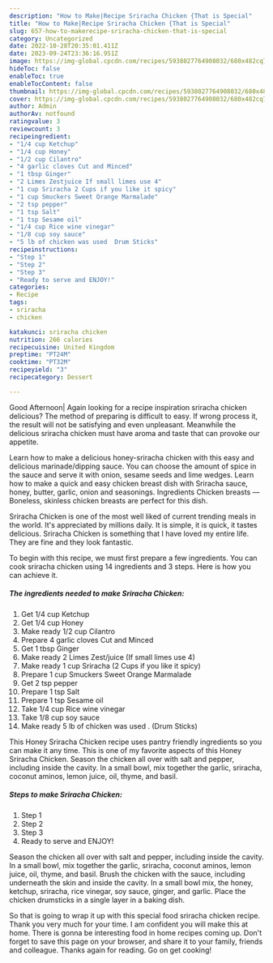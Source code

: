 ```yaml
---
description: "How to Make|Recipe Sriracha Chicken {That is Special"
title: "How to Make|Recipe Sriracha Chicken {That is Special"
slug: 657-how-to-makerecipe-sriracha-chicken-that-is-special
category: Uncategorized
date: 2022-10-28T20:35:01.411Z
date: 2023-09-24T23:36:16.951Z
image: https://img-global.cpcdn.com/recipes/5938027764908032/680x482cq70/sriracha-chicken-recipe-main-photo.jpg
hideToc: false
enableToc: true
enableTocContent: false
thumbnail: https://img-global.cpcdn.com/recipes/5938027764908032/680x482cq70/sriracha-chicken-recipe-main-photo.jpg
cover: https://img-global.cpcdn.com/recipes/5938027764908032/680x482cq70/sriracha-chicken-recipe-main-photo.jpg
author: Admin
authorAv: notfound
ratingvalue: 3
reviewcount: 3
recipeingredient:
- "1/4 cup Ketchup"
- "1/4 cup Honey"
- "1/2 cup Cilantro"
- "4 garlic cloves Cut and Minced"
- "1 tbsp Ginger"
- "2 Limes Zestjuice If small limes use 4"
- "1 cup Sriracha 2 Cups if you like it spicy"
- "1 cup Smuckers Sweet Orange Marmalade"
- "2 tsp pepper"
- "1 tsp Salt"
- "1 tsp Sesame oil"
- "1/4 cup Rice wine vinegar"
- "1/8 cup soy sauce"
- "5 lb of chicken was used  Drum Sticks"
recipeinstructions:
- "Step 1"
- "Step 2"
- "Step 3"
- "Ready to serve and ENJOY!"
categories:
- Recipe
tags:
- sriracha
- chicken

katakunci: sriracha chicken 
nutrition: 266 calories
recipecuisine: United Kingdom
preptime: "PT24M"
cooktime: "PT32M"
recipeyield: "3"
recipecategory: Dessert

---
```



Good Afternoon| Again looking for a recipe inspiration sriracha chicken delicious? The method of preparing is difficult to easy. If wrong process it, the result will not be satisfying and even unpleasant. Meanwhile the delicious sriracha chicken must have aroma and taste that can provoke our appetite.





Learn how to make a delicious honey-sriracha chicken with this easy and delicious marinade/dipping sauce. You can choose the amount of spice in the sauce and serve it with onion, sesame seeds and lime wedges. Learn how to make a quick and easy chicken breast dish with Sriracha sauce, honey, butter, garlic, onion and seasonings. Ingredients Chicken breasts — Boneless, skinless chicken breasts are perfect for this dish.

Sriracha Chicken is one of the most well liked of current trending meals in the world. It's appreciated by millions daily. It is simple, it is quick, it tastes delicious. Sriracha Chicken is something that I have loved my entire life. They are fine and they look fantastic.


To begin with this recipe, we must first prepare a few ingredients. You can cook sriracha chicken using 14 ingredients and 3 steps. Here is how you can achieve it.

<!--inarticleads1-->

##### The ingredients needed to make Sriracha Chicken:

1. Get 1/4 cup Ketchup
1. Get 1/4 cup Honey
1. Make ready 1/2 cup Cilantro
1. Prepare 4 garlic cloves Cut and Minced
1. Get 1 tbsp Ginger
1. Make ready 2 Limes Zest/juice (If small limes use 4)
1. Make ready 1 cup Sriracha (2 Cups if you like it spicy)
1. Prepare 1 cup Smuckers Sweet Orange Marmalade
1. Get 2 tsp pepper
1. Prepare 1 tsp Salt
1. Prepare 1 tsp Sesame oil
1. Take 1/4 cup Rice wine vinegar
1. Take 1/8 cup soy sauce
1. Make ready 5 lb of chicken was used . (Drum Sticks)


This Honey Sriracha Chicken recipe uses pantry friendly ingredients so you can make it any time. This is one of my favorite aspects of this Honey Sriracha Chicken. Season the chicken all over with salt and pepper, including inside the cavity. In a small bowl, mix together the garlic, sriracha, coconut aminos, lemon juice, oil, thyme, and basil. 

<!--inarticleads2-->

##### Steps to make Sriracha Chicken:

1. Step 1
1. Step 2
1. Step 3
1. Ready to serve and ENJOY!

Season the chicken all over with salt and pepper, including inside the cavity. In a small bowl, mix together the garlic, sriracha, coconut aminos, lemon juice, oil, thyme, and basil. Brush the chicken with the sauce, including underneath the skin and inside the cavity. In a small bowl mix, the honey, ketchup, sriracha, rice vinegar, soy sauce, ginger, and garlic. Place the chicken drumsticks in a single layer in a baking dish. 

So that is going to wrap it up with this special food sriracha chicken recipe. Thank you very much for your time. I am confident you will make this at home. There is gonna be interesting food in home recipes coming up. Don't forget to save this page on your browser, and share it to your family, friends and colleague. Thanks again for reading. Go on get cooking!
